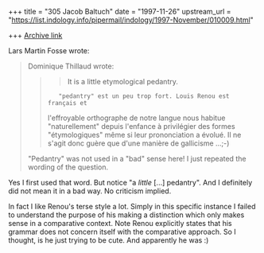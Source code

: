 +++
title = "305 Jacob Baltuch"
date = "1997-11-26"
upstream_url = "https://list.indology.info/pipermail/indology/1997-November/010009.html"

+++
[Archive link](https://list.indology.info/pipermail/indology/1997-November/010009.html)

Lars Martin Fosse wrote:

>Dominique Thillaud wrote:
>>
>>>It is a little etymological pedantry.
>>
>>        "pedantry" est un peu trop fort. Louis Renou est français et
>>l'effroyable orthographe de notre langue nous habitue "naturellement"
>>depuis l'enfance à privilégier des formes "étymologiques" même si leur
>>prononciation a évolué. Il ne s'agit donc guère que d'une manière de
>>gallicisme ...;-)
>
>"Pedantry" was not used in a "bad" sense here! I just repeated the wording
>of the question.

Yes I first used that word. But notice "a _little_ [...] pedantry".
And I definitely did not mean it in a bad way. No criticism implied.

In fact I like Renou's terse style a lot. Simply in this specific
instance I failed to understand the purpose of his making a distinction
which only makes sense in a comparative context. Note Renou explicitly
states that his grammar does not concern itself with the comparative
approach. So I thought, is he just trying to be cute. And apparently
he was :)



